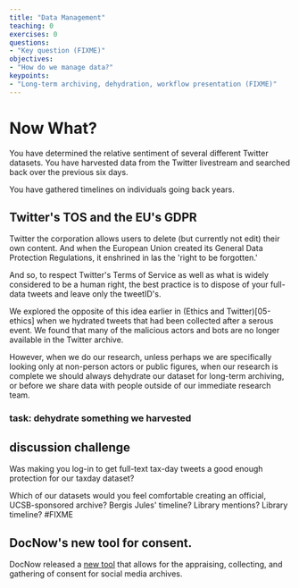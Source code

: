 ```yaml
---
title: "Data Management"
teaching: 0
exercises: 0
questions:
- "Key question (FIXME)"
objectives:
- "How do we manage data?"
keypoints:
- "Long-term archiving, dehydration, workflow presentation (FIXME)"
---
```


# Now What?
You have determined the relative sentiment of several different
Twitter datasets. You have harvested data from the Twitter
livestream and searched back over the previous six days.

You have gathered timelines on individuals going back years.

## Twitter's TOS and the EU's GDPR
Twitter the corporation allows users to delete (but currently not
edit) their own content. And when the European Union created its
General Data Protection Regulations, it enshrined in las the 'right
to be forgotten.' 

And so, to respect Twitter's Terms of Service as well as what is widely
considered to be a human right, the best practice is to dispose of your
full-data tweets and leave only the tweetID's.

We explored the opposite of this idea earlier in (Ethics
and Twitter)[05-ethics] when we hydrated tweets that had 
been collected after a serous event. We found that many of the 
malicious actors and bots are no longer available in the Twitter
archive. 

However, when we do our research, unless perhaps we are specifically 
looking only at non-person actors or public figures, when our 
research is complete we should always dehydrate our dataset for 
long-term archiving, or before we share data with people outside of 
our immediate research team.

### task: dehydrate something we harvested


## discussion challenge
Was making you log-in to get full-text tax-day tweets a good enough
protection for our taxday dataset?

Which of our datasets would you feel comfortable creating an 
official, UCSB-sponsored archive?
	Bergis Jules' timeline? 
	Library mentions? 
	Library timeline? 
	#FIXME

## DocNow's new tool for consent. 

DocNow released a [new tool](https://www.docnow.io/docnow-app/) that allows for the appraising, collecting, and gathering of consent for social media archives. 
